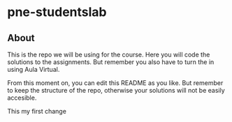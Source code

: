 # pne-studentslab



## About

This is the repo we will be using for the course. Here you will code the solutions to the assignments. But remember you also have to turn the in using Aula Virtual.

From this moment on, you can edit this README as you like. But remember to keep the structure of the repo, otherwise your solutions will not be easily accesible.

This my first change


